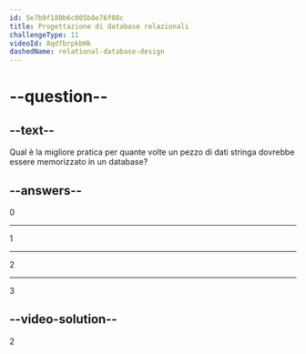 ```yaml
---
id: 5e7b9f180b6c005b0e76f08c
title: Progettazione di database relazionali
challengeType: 11
videoId: AqdfbrpkbHk
dashedName: relational-database-design
---
```


# --question--

## --text--

Qual è la migliore pratica per quante volte un pezzo di dati stringa dovrebbe essere memorizzato in un database?

## --answers--

0

---

1

---

2

---

3

## --video-solution--

2

